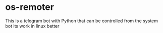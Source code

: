 # os-remoter
 This is a telegram bot with Python that can be controlled from the system bot
its work in linux better
